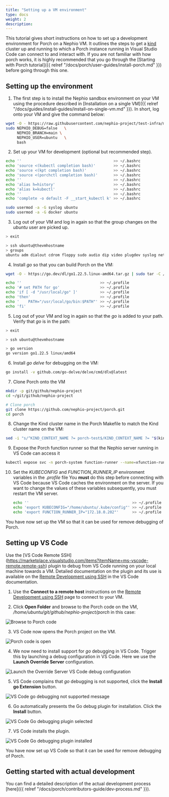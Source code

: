 ```yaml
---
title: "Setting up a VM environment"
type: docs
weight: 2
description:
---
```


This tutorial gives short instructions on how to set up a development environment for Porch on a Nephio VM. It outlines the steps to
get a [kind](https://kind.sigs.k8s.io/) cluster up and running to which a Porch instance running in Visual Studio Code
can connect to and interact with. If you are not familiar with how porch works, it is highly recommended that you go
through the [Starting with Porch tutorial]({{ relref "/docs/porch/user-guides/install-porch.md" }}) before going through this one.

## Setting up the environment

1. The first step is to install the Nephio sandbox environment on your VM using the procedure described in
[Installation on a single VM]({{ relref "/docs/guides/install-guides/install-on-single-vm.md" }}). In short, log onto your VM and give the command
below:

```bash
wget -O - https://raw.githubusercontent.com/nephio-project/test-infra/main/e2e/provision/init.sh |  \
sudo NEPHIO_DEBUG=false   \
     NEPHIO_BRANCH=main \
     NEPHIO_USER=ubuntu   \
     bash
```

2. Set up your VM for development (optional but recommended step).

```bash
echo ''                                         >> ~/.bashrc
echo 'source <(kubectl completion bash)'        >> ~/.bashrc
echo 'source <(kpt completion bash)'            >> ~/.bashrc
echo 'source <(porchctl completion bash)'       >> ~/.bashrc
echo ''                                         >> ~/.bashrc
echo 'alias h=history'                          >> ~/.bashrc
echo 'alias k=kubectl'                          >> ~/.bashrc
echo ''                                         >> ~/.bashrc
echo 'complete -o default -F __start_kubectl k' >> ~/.bashrc

sudo usermod -a -G syslog ubuntu
sudo usermod -a -G docker ubuntu
```

3. Log out of your VM and log in again so that the group changes on the *ubuntu* user are picked up.

```bash
> exit

> ssh ubuntu@thevmhostname
> groups
ubuntu adm dialout cdrom floppy sudo audio dip video plugdev syslog netdev lxd docker
```

4. Install *go* so that you can build Porch on the VM:

```bash
wget -O - https://go.dev/dl/go1.22.5.linux-amd64.tar.gz | sudo tar -C /usr/local -zxvf -

echo ''                                   >> ~/.profile
echo '# set PATH for go'                  >> ~/.profile
echo 'if [ -d "/usr/local/go" ]'          >> ~/.profile
echo 'then'                               >> ~/.profile
echo '    PATH="/usr/local/go/bin:$PATH"' >> ~/.profile
echo 'fi'                                 >> ~/.profile 
```

5. Log out of your VM and log in again so that the *go* is added to your path. Verify that *go* is in the path:

```bash
> exit

> ssh ubuntu@thevmhostname

> go version
go version go1.22.5 linux/amd64
```

6. Install *go delve* for debugging on the VM:

```bash
go install -v github.com/go-delve/delve/cmd/dlv@latest
```

7. Clone Porch onto the VM

```bash
mkdir -p git/github/nephio-project
cd ~/git/github/nephio-project

# Clone porch
git clone https://github.com/nephio-project/porch.git
cd porch
```

8. Change the Kind cluster name in the Porch Makefile to match the Kind cluster name on the VM:

```bash
sed -i "s/^KIND_CONTEXT_NAME ?= porch-test$/KIND_CONTEXT_NAME ?= "$(kind get clusters)"/" Makefile
```

9. Expose the Porch function runner so that the Nephio server running in VS Code can access it

```bash
kubectl expose svc -n porch-system function-runner --name=xfunction-runner --type=LoadBalancer --load-balancer-ip='172.18.0.202'
```

10. Set the *KUBECONFIG* and *FUNCTION_RUNNER_IP* environment variables in the *.profile* file
    You **must** do this step before connecting with VS Code because VS Code caches the environment on the server. If you
    want to change the values of these variables subsequently, you must restart the VM server.

     ```bash
     echo ''                                              >> ~/.profile
     echo 'export KUBECONFIG="/home/ubuntu/.kube/config"' >> ~/.profile
     echo 'export FUNCTION_RUNNER_IP="172.18.0.202"'      >> ~/.profile
     ```

You have now set up the VM so that it can be used for remove debugging of Porch.

## Setting up VS Code

Use the [VS Code Remote SSH]
(https://marketplace.visualstudio.com/items?itemName=ms-vscode-remote.remote-ssh)
plugin to debug from VS Code running on your local machine towards a VM. Detailed documentation
on the plugin and its use is available on the
[Remote Development using SSH](https://code.visualstudio.com/docs/remote/ssh) in the VS Code
documentation.

1. Use the **Connect to a remote host** instructions on the
[Remote Development using SSH](https://code.visualstudio.com/docs/remote/ssh) page to connect to your VM.

2. Click **Open Folder** and browse to the Porch code on the VM, */home/ubuntu/git/github/nephio-project/porch* in this
   case:

![Browse to Porch code](/static/images/porch/contributor/01_VSCodeOpenPorchFolder.png)

3. VS Code now opens the Porch project on the VM.

![Porch code is open](/static/images/porch/contributor/02_VSCodeConnectedPorch.png)

4. We now need to install support for *go* debugging in VS Code. Trigger this by launching a debug configuration in
   VS Code.
   Here we use the **Launch Override Server** configuration.

![Launch the Override Server VS Code debug configuration](/static/images/porch/contributor/03_LaunchOverrideServer.png)

5. VS Code complains that *go* debugging is not supported, click the **Install go Extension** button. 

![VS Code go debugging not supported message](/static/images/porch/contributor/04_GoDebugNotSupportedPopup.png)

6. Go automatically presents the Go debug plugin for installation. Click the **Install** button.

![VS Code Go debugging plugin selected](/static/images/porch/contributor/05_GoExtensionAutoSelected.png)

7. VS Code installs the plugin.

![VS Code Go debugging plugin installed](/static/images/porch/contributor/06_GoExtensionInstalled.png)

You have now set up VS Code so that it can be used for remove debugging of Porch.

## Getting started with actual development

You can find a detailed description of the actual development process [here]({{ relref "/docs/porch/contributors-guide/dev-process.md" }}).
